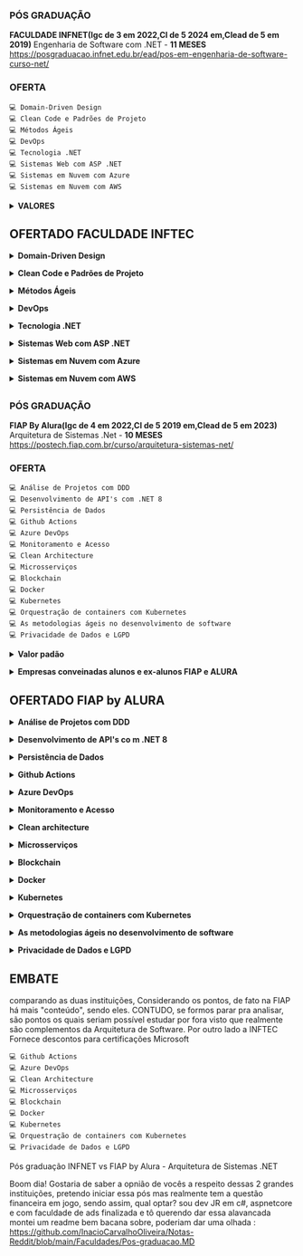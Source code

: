 ### PÓS GRADUAÇÃO
**FACULDADE INFNET(Igc de 3 em 2022,CI de 5 2024 em,CIead de 5 em 2019)**  Engenharia de Software com .NET - **11 MESES**<BR>
https://posgraduacao.infnet.edu.br/ead/pos-em-engenharia-de-software-curso-net/
### OFERTA
    💻 Domain-Driven Design
    💻 Clean Code e Padrões de Projeto
    💻 Métodos Ágeis
    💻 DevOps
    💻 Tecnologia .NET
    💻 Sistemas Web com ASP .NET
    💻 Sistemas em Nuvem com Azure
    💻 Sistemas em Nuvem com AWS

<details>
    <summary><b>VALORES</b></summary>

    Para residentes do seu estado(SAO PAULO), temos um CUPOM OFF* de 58% 
    para essa pós-graduação. Com ele o valor fica em:
        
        . 18x de R$ 521,54 no cartão de crédito ou
        . 13x de R$ 691,04 no cartão de crédito (recorrente sem comprometer seu limite) ou
        . 13x de R$ 691,04 no boleto bancário.
</details>

## OFERTADO FACULDADE INFTEC

<details>
    <summary><b>Domain-Driven Design</b></summary>    
    - Descrever os conceitos básicos de Engenharia de Software<BR>
    - Descrever os princípios e práticas de DDD<BR>
    - Aplicar a modelagem de domínio<BR>
    - Utilizar DDD em exemplos práticos de estudos de caso
</details>
<p>
<details>
    <summary><b> Clean Code e Padrões de Projeto</b></summary> 
    - Aplicar boas práticas de clean code e refactory<BR>
    - Aplicar os princípios SOLID<BR>
    - Aplicar os padrões GoF<BR>
    - Aplicar o código adaptável através de padrões de projetos
</details>
<p>
<details>
    <summary><b>Métodos Ágeis</b></summary>
    - Descrever os princípios de desenvolvimento ágil<BR>
    - Descrever o Extreme Programming (XP)<BR>
    - Aplicar o framework SCRUM<BR>
    - Aplicar Requisitos Ágeis e métricas
</details>
<p>
<details>
    <summary><b>DevOps</b></summary>  
    - Projetar software para integração e entrega contínua em nuvem<BR>
    - Implementar software para integração e entrega contínua em nuvem<BR>
    - Automatizar testes contínuos em nuvem<BR>
    - Aplicar testes com Test-Driven Development
</details>
<p>
<details>
    <summary><b>Tecnologia .NET</b></summary>   
    - Aplicar os conceitos de Orientação a Objetos com C#<BR>
    - Modelar aplicações utilizando Domain-Driven Design<BR>
    - Criar aplicações empregando padrões de projeto – SOLID e GRASP<BR>
    - Desenvolver testes unitários e aplicar TDD
</details>
<p>
<details>
    <summary><b>Sistemas Web com ASP .NET</b></summary>   
    - Desenvolver de sistemas web e a aplicar a arquiteturas em camadas<BR>
    - Projetar aplicativos Web com ASP.NET MVC e Web API<BR>
    - Implementar o acesso a dados utilizando o Entity Framework<BR>
    - Disponibilizar aplicativos Web no Microsoft Azure
</details>
<p>
<details>
    <summary><b>Sistemas em Nuvem com Azure</b></summary>    
    - Explicar a Computação em Nuvem e Microsoft Azure<BR>
    - Descrever os Principais Serviços do Microsoft Azure<BR>
    - Construir o Deploy de Aplicações na Azure<BR>
    - Aplicar o Monitoramento e Escalabilidade na Nuvem
</details>
<p>
<details>
    <summary><b>Sistemas em Nuvem com AWS</b></summary>    
    - Explicar a Computação em Nuvem e AWS<BR>
    - Descrever os Principais Serviços da AWS<BR>
    - Construir o Deploy de Aplicações na AWS<BR>
    - Aplicar o Monitoramento e Escalabilidade na Nuvem
</details>

##

### PÓS GRADUAÇÃO
**FIAP By Alura(Igc de 4 em 2022,CI de 5 2019 em,CIead de 5 em 2023)**  Arquitetura de Sistemas .Net - **10 MESES**<BR>
https://postech.fiap.com.br/curso/arquitetura-sistemas-net/
### OFERTA

    💻 Análise de Projetos com DDD
    💻 Desenvolvimento de API's com .NET 8
    💻 Persistência de Dados
    💻 Github Actions
    💻 Azure DevOps
    💻 Monitoramento e Acesso
    💻 Clean Architecture
    💻 Microsserviços
    💻 Blockchain
    💻 Docker
    💻 Kubernetes
    💻 Orquestração de containers com Kubernetes
    💻 As metodologias ágeis no desenvolvimento de software
    💻 Privacidade de Dados e LGPD

<details>
    <summary><b>Valor padão</b></summary>    

    Custo sem convênio de empresa ou descontos

        . 18x de R$ 685,00
        . 12x R$ 965,00
        . R$ 10.500,00 - À VISTA
</details>
<p>
<details>
    <summary><b>Empresas conveinadas alunos e ex-alunos FIAP e ALURA</b></summary>    

    Custo personalizado de empresa ou alunos ALURA

        . 18x R$ 545,00
        . 12x R$ 770,00
        . R$ 8.379,00 - À VISTA
</details>

 ## OFERTADO FIAP by ALURA

<details>
    <summary><b>Análise de Projetos com DDD</b></summary> 
    - Introdução à Domain Driven Design<BR>
    - Domain Storytelling<BR>
    - Descoberta e formação do conhecimento<BR>
    - Trabalhando com contextos delimitados<BR>
    - Implementando arquitetura e lógica<BR>
    - Event Storming<BR>
    - Levantamento de requisitos<BR>
    - Refinamento técnico<BR>
    - Definition of Ready e Definition of Done
</details>
<p>

<details>
    <summary><b>Desenvolvimento de API's co m .NET 8</b></summary> 
    - Novidades do .NET 8 e C# 12 Desenvolvimento de API com .NET Middlewares e 
    - Injeção de dependência Trabalhando com Logs<BR>
    - Serialização de dados em JSON e MessagePack<BR>
    - Autenticação e Autorização<BR> 
    - Persistencia de dados com Dapper<BR>
    - Documentando API<BR>     
    - Trabalhando com Cache Explorando Minimal API<BR>
    - Middlewares e Injeção de dependência com Minimal API
</details>
<p>

<details>
    <summary><b>Persistência de Dados</b></summary>
    - Configuração do ambiente com Docker<BR>
    - Conhecendo o SQL (Join, Function,View, Procedure) e queries avançadas<BR>
    - Trabalhando com PostgreSQL e Dapper<BR>
    - Trabalhando com NoSQL - MongoDB
</details>
<p>

<details>
    <summary><b>Github Actions</b></summary> 
    - IntroduçãoFundamentos básicosGitHub Actions em Ambientes On-Premises<BR>
    - Conceitos básicos de Docker<BR>
    - Repositório de imagens
</details>
<p>

<details>
    <summary><b>Azure DevOps</b></summary>
    - Conhecendo o Azure DevOps (Azure Boards, Azure Repos, Test Plans e Artifacts)<BR>
    - Azure Dashboards e Azure WikiAzure Pipelines e Release CI/CD<BR>
    - Multi stage pipeline<BR> 
    - Conceitos básicos de DockerAzure Container Registry (ACR)Azure Container Instance (ACI)WEB APP<BR>
    - Azure Container Apps
</details>
<p>

<details>
    <summary><b>Monitoramento e Acesso</b></summary>
    - Introdução ao ZabbixMonitoramento com Zabbix
    - Prometheus e Grafana
</details>
<p>

<details>
    <summary><b>Clean architecture</b></summary>
    - Program paradigms e components paradigms<BR>
    - Clean architecture - Design Principles<BR>
    - Clean architecture - The architecture<BR>
    - Boas práticas utilizando o clean code<BR>
    - Aplicando técnicas de Clean Code na prática<BR>
    - Aplicando clean code em TestesAplicando técnicas de Clean Code em testes na prática
</details>
<p>

<details>
    <summary><b>Microsserviços</b></summary>
    - Introdução a MicrosserviçosArquitetando MicrosserviçosPadrões de Comunicação
      entre MicrosserviçosGerenciamento de dados distribuídos<BR>
    - Resiliência e alta disponibilidade<BR>
    - Observabilidade e Monitoramento<BR>
    - Testabilidade em sistemas distribuídos<BR>
    - Frameworks e RuntimesSegurança dos Microsserviços<BR>
    - Microsserviços na prática com .NET
</details>
<p>

<details>
    <summary><b>Blockchain</b></summary>
    - Introdução à BlockchainIntrodução ao Desenvolvimento .NET 
    - com BlockchainContruindo uma blockchain com .NET
</details>
<p>

<details>
    <summary><b>Docker</b></summary>
    - Introdução ao Docker<BR>
    - Gerenciamento de Contêineres<BR>
    - Orquestração de Contêineres<BR>
    - Melhores Práticas e Solução de Problemas
</details>
<p>

<details>
    <summary><b>Kubernetes</b></summary>
    - O que são KubernetesCriando e rodando KubernetesPods,
    Rótulos e anotaçõesServices e ConfigMap<BR>
    - Escalabilidade com ReplicaSets e Deployment<BR>
    - Armazenamento de dados com Volumes<BR>
    - Disponibilidade e a confiabilidade com Probes<BR>
    - Dimensionamento automático com HPA
</details>
<p>

<details>
    <summary><b>Orquestração de containers com Kubernetes</b></summary>
    - Implantação do Azure AKS<BR>
    - Gerenciamento de Aplicações no Kubernetes<BR>
    - Trabalhando com AKS parte práticaCI/CD com AKS
</details>
<p>

<details>
    <summary><b>As metodologias ágeis no desenvolvimento de software</b></summary>
    - Principais conceitos sobre metodologia ágil<BR>
    - Scrum - PrincípiosScrum - Ferramentas e aplicações práticas<BR>
    - A Programação Extrema (XP)A Programação Extrema (XP)<BR>
    - Codificação pareada e aplicações práticas<BR>
    - Mentalidade LeanMentalidade Lean - Kanban e ciclos de feedback
</details>
<p>

<details>
    <summary><b>Privacidade de Dados e LGPD</b></summary>
    - Proteção de dados pessoais<BR>
    - Contextualização<BR>
    - Semelhanças entre LGPD e GDPR<BR>
    - Agentes de tratamento<BR>
    - Qual a diferença entre gestor e operador e o que preciso desenvolver 
    em cada um desses papéis?<BR>
    - Governança de dados<BR>
    - Criando RIPD e qual a importância para o desenvolvimento<BR>
    - Dicas para desenvolvimento - Anonimização, Criptografia em repouso
    e ferramentas úteis para desenvolvimento com LGPD 
</details>
<p>


## EMBATE

comparando as duas instituições, Considerando os pontos, de fato na FIAP há mais "conteúdo",
sendo eles. CONTUDO, se formos parar pra analisar, são pontos os quais seriam possível estudar 
por fora visto que realmente são complementos da Arquitetura de Software.
Por outro lado a INFTEC Fornece descontos para certificações Microsoft

    💻 Github Actions
    💻 Azure DevOps
    💻 Clean Architecture
    💻 Microsserviços
    💻 Blockchain
    💻 Docker
    💻 Kubernetes
    💻 Orquestração de containers com Kubernetes
    💻 Privacidade de Dados e LGPD


Pós graduação INFNET vs FIAP by Alura - Arquitetura de Sistemas .NET

Boom dia!
Gostaria de saber a opnião de vocês a respeito dessas 2 grandes instituições, pretendo iniciar essa pós mas realmente tem a questão financeira em jogo, sendo assim, qual optar? sou dev JR em c#, aspnetcore e com faculdade de ads finalizada e tô querendo dar essa alavancada
montei um readme bem bacana sobre, poderiam dar uma olhada : https://github.com/InacioCarvalhoOliveira/Notas-Reddit/blob/main/Faculdades/Pos-graduacao.MD